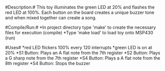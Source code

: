#Description:#
	This toy illuminates the green LED at 20% and flashes the red LED at 100%.  Each button on the board creates a unique buzzer tone and when mixed together can create a song.

#Compile/Run:#
	*In project directory type 'make' to create the necessary files for execution (compile)
	*Type 'make load' to load toy onto MSP430 (run)

#Uses#
	*red LED flickers 100% every 120 interrupts
	*green LED is on at 20%
	*S1 Button: Plays an A flat note from the 7th register
	*S2 Button: Plays a G sharp note from the 7th register
	*S4 Button: Plays a A flat note from the 8th register
	*S4 Button: Stops the buzzer
